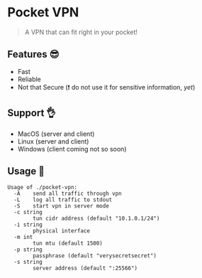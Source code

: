 # Pocket VPN
> A VPN that can fit right in your pocket!

## Features :sunglasses:
- Fast
- Reliable
- Not that Secure (:exclamation: do not use it for sensitive information, *yet*)

## Support :ok_hand:
- MacOS (server and client)
- Linux (server and client)
- Windows (client coming not so soon)

## Usage :brain:
```
Usage of ./pocket-vpn:
  -A    send all traffic through vpn
  -L    log all traffic to stdout
  -S    start vpn in server mode
  -c string
        tun cidr address (default "10.1.0.1/24")
  -i string
        physical interface
  -m int
        tun mtu (default 1500)
  -p string
        passphrase (default "verysecretsecret")
  -s string
        server address (default ":25566")
```
